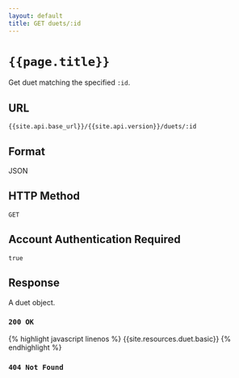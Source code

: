 ```yaml
---
layout: default
title: GET duets/:id
---
```

# `{{page.title}}`

Get duet matching the specified `:id`.

## URL

`{{site.api.base_url}}/{{site.api.version}}/duets/:id`

## Format

JSON

## HTTP Method

`GET`

## Account Authentication Required

`true`

## Response

A duet object.

### `200 OK`

{% highlight javascript linenos %}
{{site.resources.duet.basic}}
{% endhighlight %}

### `404 Not Found`
